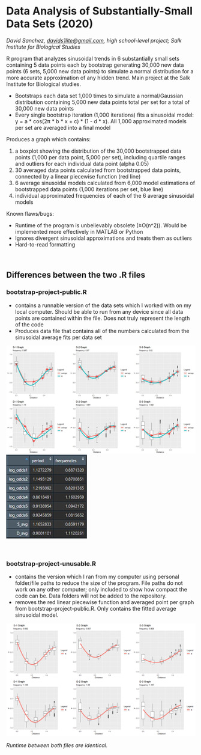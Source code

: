 # Data Analysis of Substantially-Small Data Sets (2020)
_David Sanchez, davids1lite@gmail.com, high school-level project; Salk Institute for Biological Studies_

R program that analyzes sinusoidal trends in 6 substantially small sets containing 5 data points each by bootstrap generating 30,000 new data points (6 sets, 5,000 new data points) to simulate a normal distribution for a more accurate approximation of any hidden trend.  Main project at the Salk Institute for Biological studies.

- Bootstraps each data set 1,000 times to simulate a normal/Gaussian distribution containing 5,000 new data points total per set for a total of 30,000 new data points
- Every single bootstrap iteration (1,000 iterations) fits a sinusoidal model: y = a * cos(2π * b * x + c) * (1 - d * x).  All 1,000 approximated models per set are averaged into a final model

Produces a graph which contains:
1. a boxplot showing the distribution of the 30,000 bootstrapped data points (1,000 per data point, 5,000 per set), including quartile ranges and outliers for each individual data point (alpha 0.05)
2. 30 averaged data points calculated from bootstrapped data points, connected by a linear piecewise function (red line)
3. 6 average sinusoidal models calculated from 6,000 model estimations of bootstrapped data points (1,000 iterations per set, blue line)
4. individual approximated frequencies of each of the 6 average sinusoidal models 

Known flaws/bugs:
- Runtime of the program is unbelievably obsolete (≥O(n^2)).  Would be implemented more effectively in MATLAB or Python
- Ignores divergent sinusoidal approximations and treats them as outliers
- Hard-to-read formatting

<br>

## Differences between the two .R files

### bootstrap-project-public.R 
- contains a runnable version of the data sets which I worked with on my local computer.  Should be able to run from any device since all data points are contained within the file.  Does not truly represent the length of the code
- Produces data file that contains all of the numbers calculated from the sinusoidal average fits per data set

![Image](sample-graph-image.jpg)
![Image](sample-data-image.jpg)

<br>

### bootstrap-project-unusable.R 
- contains the version which I ran from my computer using personal folder/file paths to reduce the size of the program.  File paths do not work on any other computer; only included to show how compact the code can be.  Data folders will not be added to the repository.
- removes the red linear piecewise function and averaged point per graph from bootstrap-project-public.R.  Only contains the fitted average sinusoidal model.  

![Image](unusable-example.png)

_Runtime between both files are identical._
